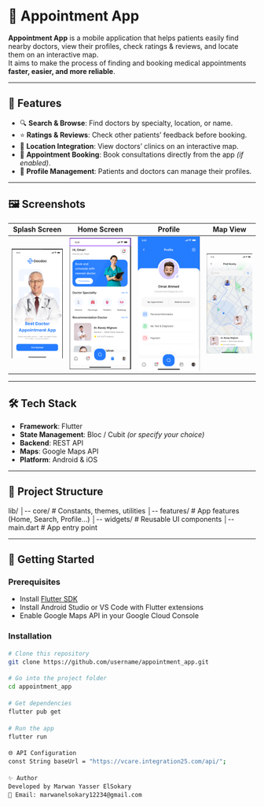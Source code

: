 # 🏥 Appointment App

**Appointment App** is a mobile application that helps patients easily find nearby doctors, view their profiles, check ratings & reviews, and locate them on an interactive map.  
It aims to make the process of finding and booking medical appointments **faster, easier, and more reliable**.

---

## 📌 Features
- 🔍 **Search & Browse**: Find doctors by specialty, location, or name.
- ⭐ **Ratings & Reviews**: Check other patients’ feedback before booking.
- 📍 **Location Integration**: View doctors’ clinics on an interactive map.
- 📅 **Appointment Booking**: Book consultations directly from the app *(if enabled)*.
- 👤 **Profile Management**: Patients and doctors can manage their profiles.

---

## 🖼️ Screenshots


| Splash Screen                      | Home Screen |  Profile                      | Map View                        |
|------------------------------------|-------------|-------------------------------------|---------------------------------|
| ![Splash](assets/images/img_3.png) | ![Home](assets/images/img.png) | ![Profile](assets/images/img_1.png) | ![Map](assets/images/img_2.png) |

---

## 🛠️ Tech Stack
- **Framework**: Flutter
- **State Management**: Bloc / Cubit *(or specify your choice)*
- **Backend**: REST API
- **Maps**: Google Maps API
- **Platform**: Android & iOS

---

## 📂 Project Structure
lib/
│-- core/ # Constants, themes, utilities
│-- features/ # App features (Home, Search, Profile...)
│-- widgets/ # Reusable UI components
│-- main.dart # App entry point

---

## 🚀 Getting Started

### Prerequisites
- Install [Flutter SDK](https://flutter.dev/docs/get-started/install)
- Install Android Studio or VS Code with Flutter extensions
- Enable Google Maps API in your Google Cloud Console

### Installation
```bash
# Clone this repository
git clone https://github.com/username/appointment_app.git

# Go into the project folder
cd appointment_app

# Get dependencies
flutter pub get

# Run the app
flutter run

🌐 API Configuration
const String baseUrl = "https://vcare.integration25.com/api/";

✨ Author
Developed by Marwan Yasser ElSokary
📧 Email: marwanelsokary12234@gmail.com
